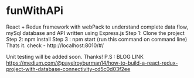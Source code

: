 # funWithAPi

React + Redux framework with webPack to understand complete data flow, mySql database and API written using Express.js
Step 1: Clone the project
Step 2: npm install
Step 3 : npm start (run this command on command line)
Thats it.
check - http://localhost:8010/#/

Unit testing will be added soon.
Thanks!
P.S : BLOG LINK
https://medium.com/@payelroyburman14/how-to-build-a-react-redux-project-with-database-connectivity-cd5c0d03f2ee 
